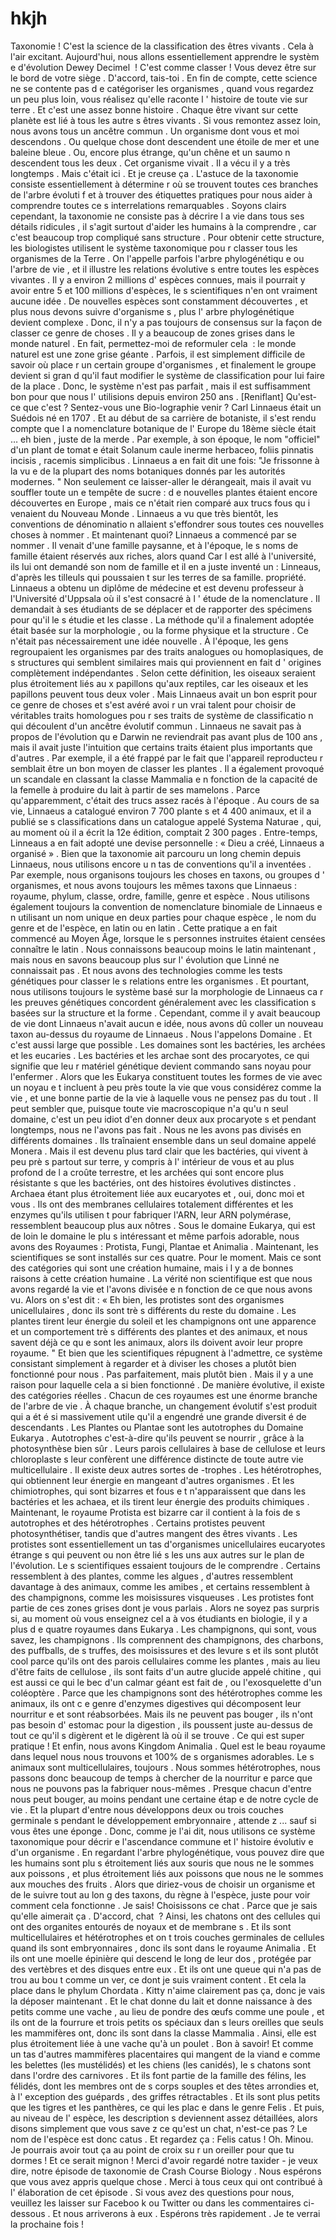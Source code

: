 # hkjh

Taxonomie !  C'est la science de la classification des êtres vivants  . Cela à l'air excitant.   Aujourd'hui, nous allons essentiellement apprendre le systèm  e d'évolution Dewey Decimel   ! C'est comme classer  ! Vous devez être sur le bord de votre siège  . D'accord, tais-toi . En fin de compte, cette science ne se contente pas d  e catégoriser les organismes , quand vous regardez un peu plus loin, vous réalisez qu'elle raconte l  ' histoire de toute vie sur terre  . Et c'est une assez bonne histoire . Chaque être vivant sur cette planète est lié à tous les autre  s êtres vivants . Si vous remontez assez loin, nous avons tous un ancêtre commun . Un organisme dont vous et moi descendons . Ou quelque chose dont descendent une étoile de mer et une baleine bleue . Ou, encore plus étrange, qu'un chêne et un saumo  n descendent tous les deux  . Cet organisme vivait  . Il a vécu il y a très longtemps  . Mais c'était ici  . Et je creuse ça . L'astuce de la taxonomie consiste essentiellement à détermine r où se trouvent toutes ces branches de l'arbre évoluti f et à trouver des étiquettes pratiques pour nous aider à comprendre toutes ce  s interrelations remarquables . Soyons clairs cependant, la taxonomie ne consiste pas à décrire l a vie dans tous ses détails ridicules , il s'agit surtout d'aider les humains à la comprendre , car c'est beaucoup trop compliqué sans structure . Pour obtenir cette structure, les biologistes utilisent le système taxonomique pou r classer tous les organismes de la Terre . On l'appelle parfois l'arbre phylogénétiqu  e ou l'arbre de vie , et il illustre les relations évolutive  s entre toutes les espèces vivantes . Il y a environ 2 millions d' espèces connues, mais il pourrait  y avoir entre 5 et 100 millions d'espèces, le s scientifiques n'en ont vraiment aucune idée . De nouvelles espèces sont constamment découvertes , et plus nous devons suivre d'organisme s , plus l' arbre phylogénétique devient complexe . Donc, il n'y a pas toujours de consensus sur la façon de classer ce genre de choses . Il y a beaucoup de zones grises dans le monde naturel  . En fait, permettez-moi de reformuler cela  : le monde naturel est une zone grise géante . Parfois, il est simplement difficile de savoir où place  r un certain groupe d'organismes , et finalement le groupe devient si gran d qu'il faut modifier le système de classification pour lui faire de la place  . Donc, le système n'est pas parfait , mais il est suffisamment bon pour que nous l' utilisions depuis environ 250 ans  . [Reniflant] Qu'est-ce que c'est  ? Sentez-vous une Bio-lographie venir ? Carl Linnaeus était un Suédois né en 1707 . Et au début de sa carrière de botaniste, il s'est rendu compte que l a nomenclature botanique de l' Europe du 18ème siècle était  … eh bien  , juste de la merde . Par exemple, à son époque, le nom "officiel" d'un plant de tomat e était Solanum caule inerme herbaceo, foliis pinnatis incisis  , racemis simplicibus . Linnaeus a en fait dit une fois: "Je frissonne à la vu e de la plupart des noms botaniques donnés par les autorités modernes. " Non seulement ce laisser-aller le dérangeait, mais il avait vu souffler toute un  e tempête de sucre : d e nouvelles plantes étaient encore découvertes en Europe , mais ce n'était rien comparé aux trucs fous qu  i venaient du Nouveau Monde . Linnaeus a vu que très bientôt, les conventions de dénominatio n allaient s'effondrer sous toutes ces nouvelles choses à nommer  . Et maintenant quoi?   Linnaeus a commencé par se nommer . Il venait d'une famille paysanne, et à l'époque, le s noms de famille étaient réservés aux riches, alors quand Car l est allé à l'université, ils lui ont demandé son nom de famille et il en  a juste inventé un : Linneaus, d'après les tilleuls qui poussaien  t sur les terres de sa famille.  propriété.   Linnaeus a obtenu un diplôme de médecine et est devenu professeur  à l'Université d'Uppsala où il s'est consacré à l  ' étude de la nomenclature . Il demandait à ses étudiants de se déplacer et de rapporter des spécimens pour qu'il le  s étudie et les classe . La méthode qu'il a finalement adoptée était basée sur la morphologie  , ou la forme physique et la structure  . Ce n'était pas nécessairement une idée nouvelle . À l'époque, les gens regroupaient les organismes par des traits analogues ou homoplasiques, de s structures qui semblent similaires mais qui proviennent en fait d  ' origines complètement indépendantes . Selon cette définition, les oiseaux seraient plus étroitement liés au x papillons qu'aux reptiles, car les oiseaux et les papillons peuvent tous deux voler . Mais Linnaeus avait un bon esprit pour ce genre de choses et s'est avéré avoi r un vrai talent pour choisir de véritables traits homologues pou  r ses traits de système de classificatio n qui découlent d'un ancêtre évolutif commun . Linnaeus ne savait pas à propos de l'évolution qu e Darwin ne reviendrait pas avant plus de 100 ans , mais il avait juste l'intuition que certains traits étaient plus importants que d'autres . Par exemple, il a été frappé par le fait que l'appareil reproducteu r semblait être un bon moyen de classer les plantes . Il a également provoqué un scandale en classant la classe Mammalia e n fonction de la capacité de la femelle à produire du lait à partir de ses mamelons . Parce qu'apparemment, c'était des trucs assez racés à l'époque . Au cours de sa vie, Linnaeus a catalogué environ 7 700 plante s et 4 400 animaux, et il a publié se s classifications dans un catalogue appelé Systema Naturae , qui, au moment où il a écrit la 12e édition, comptait 2 300 pages . Entre-temps, Linneaus a en fait adopté une devise personnelle   : « Dieu a créé, Linnaeus a organisé » . Bien que la taxonomie ait parcouru un long chemin depuis Linnaeus, nous utilisons encore u n tas de conventions qu'il a inventées . Par exemple, nous organisons toujours les choses en taxons, ou groupes d ' organismes, et nous avons toujours les mêmes taxons que Linnaeus  : royaume, phylum, classe, ordre, famille, genre et espèce . Nous utilisons également toujours la convention de nomenclature binomiale de Linnaeus e n utilisant un nom unique en deux parties pour chaque espèce , le nom du genre et de l'espèce, en latin ou en latin . Cette pratique a en fait commencé au Moyen Âge, lorsque le  s personnes instruites étaient censées connaître le latin  . Nous connaissons beaucoup moins le latin maintenant , mais nous en savons beaucoup plus sur l' évolution que Linné ne connaissait pas . Et nous avons des technologies comme les tests génétiques pour classer le  s relations entre les organismes . Et pourtant, nous utilisons toujours le système basé sur la morphologie de Linnaeus ca r les preuves génétiques concordent généralement avec les classification  s basées sur la structure et la forme . Cependant, comme il y avait beaucoup de vie dont Linnaeus n'avait aucun e idée, nous avons dû coller un nouveau taxon au-dessus du royaume de Linnaeus  . Nous l'appelons Domaine  . Et c'est aussi large que possible . Les domaines sont les bactéries, les archées et les eucaries . Les bactéries et les archae sont des procaryotes, ce qui signifie que leu r matériel génétique devient commando sans noyau pour l'enfermer . Alors que les Eukarya constituent toutes les formes de vie avec un noyau e t incluent à peu près toute la vie que vous considérez comme la vie , et une bonne partie de la vie à laquelle vous ne pensez pas du tout . Il peut sembler que, puisque toute vie macroscopique n'a qu'u n seul domaine, c'est un peu idiot d'en donner deux aux procaryote  s et pendant longtemps, nous ne l'avons pas fait . Nous ne les avons pas divisés en différents domaines . Ils traînaient ensemble dans un seul domaine appelé Monera . Mais il est devenu plus tard clair que les bactéries, qui vivent à peu prè s partout sur terre, y compris à l' intérieur de vous et au plus profond de l a croûte terrestre, et les archées qui sont encore plus résistante s que les bactéries, ont des histoires évolutives distinctes . Archaea étant plus étroitement liée aux eucaryotes et  , oui, donc moi et vous . Ils ont des membranes cellulaires totalement différentes et les enzymes qu'ils utilisen t pour fabriquer l'ARN, leur ARN polymérase, ressemblent beaucoup plus aux nôtres . Sous le domaine Eukarya, qui est de loin le domaine le plu s intéressant et même parfois adorable, nous avons des Royaumes  : Protista, Fungi, Plantae et Animalia . Maintenant, les scientifiques se sont installés sur ces quatre.  Pour le moment.   Mais ce sont des catégories qui sont une création humaine, mais i l y a de bonnes raisons à cette création humaine . La vérité non scientifique est que nous avons regardé la vie et l'avons divisée e n fonction de ce que nous avons vu. Alors on s'est dit  : « Eh bien, les protistes sont des organismes unicellulaires , donc ils sont trè s différents du reste du domaine . Les plantes tirent leur énergie du soleil et les champignons ont une apparence et un comportement trè s différents des plantes et des animaux, et nous  savent déjà ce qu e sont les animaux, alors ils doivent avoir leur propre royaume. " Et bien que les scientifiques répugnent à l'admettre, ce système consistant simplement  à regarder et à diviser les choses a plutôt bien fonctionné pour nous  . Pas parfaitement, mais plutôt bien . Mais il y a une raison pour laquelle cela a si bien fonctionné . De manière évolutive, il existe des catégories réelles . Chacun de ces royaumes est une énorme branche de l'arbre de vie . À chaque branche, un changement évolutif s'est produit qui a ét é si massivement utile qu'il a engendré une grande diversit  é de descendants . Les Plantes ou Plantae sont les autotrophes du Domaine Eukarya . Autotrophes c'est-à-dire qu'ils peuvent se nourrir  , grâce à la photosynthèse bien sûr . Leurs parois cellulaires à base de cellulose et leurs chloroplaste s leur confèrent une différence distincte de toute autre vie multicellulaire . Il existe deux autres sortes de -trophes . Les hétérotrophes, qui obtiennent leur énergie en mangeant d'autres organismes . Et les chimiotrophes, qui sont bizarres et fous e t n'apparaissent que dans les bactéries et les achaea, et ils tirent leur énergie des produits chimiques . Maintenant, le royaume Protista est bizarre car il contient à la fois de  s autotrophes et des hétérotrophes . Certains protistes peuvent photosynthétiser, tandis que d'autres mangent des êtres vivants . Les protistes sont essentiellement un tas d'organismes unicellulaires eucaryotes étrange s qui peuvent ou non être lié  s les uns aux autres sur le plan de l'évolution. Le s scientifiques essaient toujours de le comprendre . Certains ressemblent à des plantes, comme les algues , d'autres ressemblent davantage à des animaux, comme les amibes , et certains ressemblent à des champignons, comme les moisissures visqueuses . Les protistes font partie de ces zones grises dont je vous parlais . Alors ne soyez pas surpris si, au moment où vous enseignez cel a à vos étudiants en biologie, il y a plus d  e quatre royaumes dans Eukarya . Les champignons, qui sont, vous savez, les champignons . Ils comprennent des champignons, des charbons, des puffballs, de  s truffes, des moisissures et des levure s et ils sont plutôt cool parce qu'ils ont des parois cellulaires comme les plantes , mais au lieu d'être faits de cellulose , ils sont faits d'un autre glucide appelé chitine , qui est aussi ce qui  le bec d'un calmar géant est fait de  , ou l'exosquelette d'un coléoptère . Parce que les champignons sont des hétérotrophes comme les animaux, ils ont c e genre d'enzymes digestives qui décomposent leur nourritur e et sont réabsorbées. Mais ils ne peuvent pas bouger , ils n'ont pas besoin d' estomac pour la digestion , ils poussent juste au-dessus de tout ce qu'il s digèrent et le digèrent là où il se trouve  . Ce qui est super pratique  ! Et enfin, nous avons Kingdom Animalia . Quel est le beau royaume dans lequel nous nous trouvons et 100% de  s organismes adorables. Le  s animaux sont multicellulaires, toujours . Nous sommes hétérotrophes, nous passons donc beaucoup de temps à chercher de la nourritur  e parce que nous ne pouvons pas la fabriquer nous-mêmes . Presque chacun d'entre nous peut bouger, au moins pendant une certaine étap  e de notre cycle de vie . Et la plupart d'entre nous développons deux ou trois couches germinale  s pendant le développement embryonnaire  , attende  z ... sauf si vous êtes une éponge . Donc, comme je l'ai dit, nous utilisons ce système taxonomique pour décrir e l'ascendance commune et l' histoire évolutiv  e d'un organisme . En regardant l'arbre phylogénétique, vous pouvez dire que les humains sont plu s étroitement liés aux souris que nous ne le sommes aux poissons , et plus étroitement liés aux poissons que nous ne le sommes aux mouches des fruits . Alors que diriez-vous de choisir un organisme et de le suivre tout au lon g des taxons, du règne à l'espèce, juste pour voir comment cela fonctionne  . Je sais!    Choisissons ce chat  . Parce que je sais qu'elle aimerait ça  . D'accord, chat  ? Ainsi, les chatons ont des cellules qui ont des organites entourés de noyaux et de membrane  s  . Et ils sont multicellulaires et hétérotrophes et on t trois couches germinales de cellules quand ils sont embryonnaires , donc ils sont dans le royaume Animalia . Et ils ont une moelle épinière qui descend le long de leur dos , protégée par des vertèbres et des disques entre eux . Et ils ont une queue qui n'a pas de trou au bou t comme un ver, ce dont je suis vraiment content . Et cela la place dans le phylum Chordata . Kitty n'aime clairement pas ça, donc je vais la déposer maintenant . Et le chat donne du lait et donne naissance à des petits comme une vache , au lieu de pondre des œufs comme une poule , et ils ont de la fourrure et trois petits os spéciaux dan s leurs oreilles que seuls les mammifères ont, donc ils sont dans la classe Mammalia . Ainsi, elle est plus étroitement liée à une vache qu'à un poulet  . Bon à savoir!   Et comme un tas d'autres mammifères placentaires qui mangent de la viand e comme les belettes (les mustélidés) et les chiens (les canidés), le  s chatons sont dans l'ordre des carnivores . Et ils font partie de la famille des félins, les félidés, dont les membres ont de s corps souples et des têtes arrondies et, à l' exception des guépards  , des griffes rétractables . Et ils sont plus petits que les tigres et les panthères, ce qui les plac  e dans le genre Felis . Et puis, au niveau de l' espèce, les description s deviennent assez détaillées, alors disons simplement que vous save z ce qu'est un chat, n'est-ce pas ? Le nom de l'espèce est donc catus  . Et regardez ça : Felis catus  ! Oh.  Minou.  Je pourrais avoir tout ça au point de croix su  r un oreiller pour que tu dormes   ! Et ce serait mignon   ! Merci d'avoir regardé notre taxider  - je veux dire, notre épisode de taxonomie de Crash Course Biology  . Nous espérons que vous avez appris quelque chose . Merci à tous ceux qui ont contribué à l' élaboration de cet épisode . Si vous avez des questions pour nous, veuillez les laisser sur Faceboo k ou Twitter ou dans les commentaires ci-dessous  . Et nous arriverons à eux  . Espérons très rapidement  . Je te verrai la prochaine fois  !
